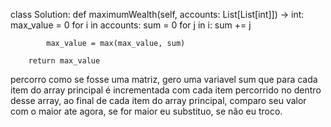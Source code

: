 class Solution:
    def maximumWealth(self, accounts: List[List[int]]) -> int:
        max_value = 0
        for i in accounts:
            sum = 0
            for j in i:
                sum += j
            
            max_value = max(max_value, sum)
        
        return max_value

percorro como se fosse uma matriz, gero uma variavel sum que para cada item do array principal é incrementada com cada item percorrido no dentro desse array, ao final de cada item do array principal, comparo seu valor com o maior ate agora, se for maior eu substituo, se não eu troco.